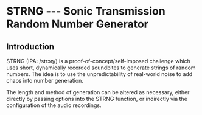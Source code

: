 # STRNG --- Sonic Transmission Random Number Generator

## Introduction

STRNG (IPA: /strɔŋ/) is a proof-of-concept/self-imposed challenge which uses short, dynamically recorded soundbites to generate strings of random numbers. The idea is to use the unpredictability of real-world noise to add chaos into number generation.

The length and method of generation can be altered as necessary, either directly by passing options into the STRNG function, or indirectly via the configuration of the audio recordings.
